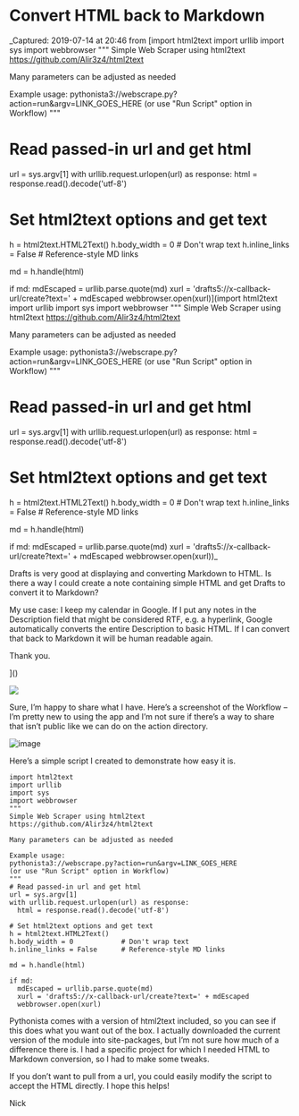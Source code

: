 # Convert HTML back to Markdown

_Captured: 2019-07-14 at 20:46 from [import html2text
import urllib
import sys
import webbrowser
"""
Simple Web Scraper using html2text
https://github.com/Alir3z4/html2text

Many parameters can be adjusted as needed

Example usage:
pythonista3://webscrape.py?action=run&argv=LINK_GOES_HERE
(or use "Run Script" option in Workflow)
"""
# Read passed-in url and get html
url = sys.argv[1]
with urllib.request.urlopen(url) as response:
  html = response.read().decode('utf-8')

# Set html2text options and get text
h = html2text.HTML2Text()
h.body_width = 0            # Don't wrap text
h.inline_links = False      # Reference-style MD links

md = h.handle(html)

if md:
  mdEscaped = urllib.parse.quote(md)
  xurl = 'drafts5://x-callback-url/create?text=' + mdEscaped
  webbrowser.open(xurl)](import html2text
import urllib
import sys
import webbrowser
"""
Simple Web Scraper using html2text
https://github.com/Alir3z4/html2text

Many parameters can be adjusted as needed

Example usage:
pythonista3://webscrape.py?action=run&argv=LINK_GOES_HERE
(or use "Run Script" option in Workflow)
"""
# Read passed-in url and get html
url = sys.argv[1]
with urllib.request.urlopen(url) as response:
  html = response.read().decode('utf-8')

# Set html2text options and get text
h = html2text.HTML2Text()
h.body_width = 0            # Don't wrap text
h.inline_links = False      # Reference-style MD links

md = h.handle(html)

if md:
  mdEscaped = urllib.parse.quote(md)
  xurl = 'drafts5://x-callback-url/create?text=' + mdEscaped
  webbrowser.open(xurl))_

Drafts is very good at displaying and converting Markdown to HTML. Is there a way I could create a note containing simple HTML and get Drafts to convert it to Markdown?

My use case: I keep my calendar in Google. If I put any notes in the Description field that might be considered RTF, e.g. a hyperlink, Google automatically converts the entire Description to basic HTML. If I can convert that back to Markdown it will be human readable again.

Thank you.

]()

![](/user_avatar/forums.getdrafts.com/comfortablynick/135/2177_2.png)

Sure, I’m happy to share what I have. Here’s a screenshot of the Workflow – I’m pretty new to using the app and I’m not sure if there’s a way to share that isn’t public like we can do on the action directory. 

![image](https://forums.getdrafts.com/uploads/default/optimized/1X/465b0eb266c49e7359b52162b16e0bcfa3a363b9_2_518x293.jpg)

Here’s a simple script I created to demonstrate how easy it is.
    
    
    import html2text
    import urllib
    import sys
    import webbrowser
    """
    Simple Web Scraper using html2text
    https://github.com/Alir3z4/html2text
    
    Many parameters can be adjusted as needed
    
    Example usage:
    pythonista3://webscrape.py?action=run&argv=LINK_GOES_HERE
    (or use "Run Script" option in Workflow)
    """
    # Read passed-in url and get html
    url = sys.argv[1]
    with urllib.request.urlopen(url) as response:
      html = response.read().decode('utf-8')
    
    # Set html2text options and get text
    h = html2text.HTML2Text()
    h.body_width = 0            # Don't wrap text
    h.inline_links = False      # Reference-style MD links
    
    md = h.handle(html)
    
    if md:
      mdEscaped = urllib.parse.quote(md)
      xurl = 'drafts5://x-callback-url/create?text=' + mdEscaped
      webbrowser.open(xurl)
    

Pythonista comes with a version of html2text included, so you can see if this does what you want out of the box. I actually downloaded the current version of the module into site-packages, but I’m not sure how much of a difference there is. I had a specific project for which I needed HTML to Markdown conversion, so I had to make some tweaks.

If you don’t want to pull from a url, you could easily modify the script to accept the HTML directly. I hope this helps!

Nick
